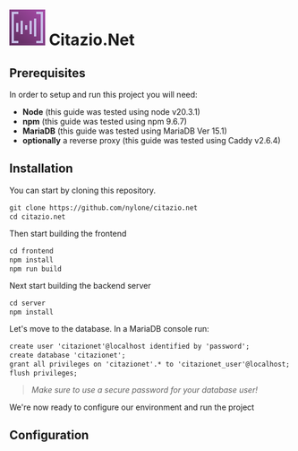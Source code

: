 # ![logo](/frontend/public/favicon.ico) Citazio.Net

## Prerequisites

In order to setup and run this project you will need:

- **Node** (this guide was tested using node v20.3.1)
- **npm** (this guide was tested using npm 9.6.7)
- **MariaDB** (this guide was tested using MariaDB Ver 15.1)
- **optionally** a reverse proxy (this guide was tested using Caddy v2.6.4)

## Installation

You can start by cloning this repository.

    git clone https://github.com/nylone/citazio.net
    cd citazio.net

Then start building the frontend

    cd frontend
    npm install
    npm run build

Next start building the backend server

    cd server
    npm install

Let's move to the database. In a MariaDB console run:

    create user 'citazionet'@localhost identified by 'password';
    create database 'citazionet';
    grant all privileges on 'citazionet'.* to 'citazionet_user'@localhost;
    flush privileges;

>*Make sure to use a secure password for your database user!*

We're now ready to configure our environment and run the project

## Configuration

